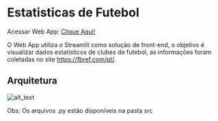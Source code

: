 # Estatisticas de Futebol

Acessar Web App: [Clique Aqui!](https://share.streamlit.io/marcosrmg/estatisticas-de-futebol/main/src/app.py)

O Web App utiliza o Streamlit como solução de front-end, o objetivo é visualizar dados estatísticos de clubes de futebol, as informações foram coletadas no site https://fbref.com/pt/.

## Arquitetura

![alt_text](https://github.com/MarcosRMG/Estatisticas-de-Futebol/blob/main/img/Web%20App%20Estat%C3%ADsticas%20de%20Futebol.png)

Obs: Os arquivos .py estão disponíveis na pasta src
